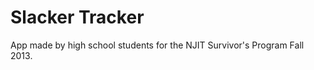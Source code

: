 Slacker Tracker
==============

App made by high school students for the NJIT Survivor's Program Fall 2013.
